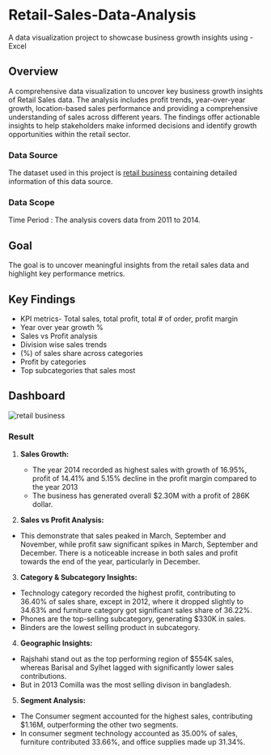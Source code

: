# Retail-Sales-Data-Analysis
A data visualization project to showcase business growth insights using - Excel


## Overview
A comprehensive data visualization to uncover key business growth insights of Retail Sales data. The analysis includes profit trends, year-over-year growth, location-based sales performance and providing a comprehensive understanding of sales across different years. The findings offer actionable insights to help stakeholders make informed decisions and identify growth opportunities within the retail sector.

### Data Source
The dataset used in this project is [retail business](https://drive.google.com/file/d/1DrDU_4GB8KsYfnPOhvDZq792sbvpv5Ub/view?usp=sharing) containing detailed information of this data source.

### Data Scope
Time Period : The analysis covers data from 2011 to 2014.

## Goal
The goal is to uncover meaningful insights from the retail sales data and highlight key performance metrics.

## Key Findings
- KPI metrics- Total sales, total profit, total # of order, profit margin
- Year over year growth %
- Sales vs Profit analysis
- Division wise sales trends
- (%) of sales share across categories
- Profit by categories
- Top subcategories that sales most



## Dashboard

![retail business ](https://github.com/user-attachments/assets/918fb164-b742-45e5-abb3-64d93aa79923)


### Result

1. **Sales Growth:**
   - The year 2014 recorded as highest sales with growth of 16.95%, profit of 14.41% and  5.15% decline in the profit margin compared to the year 2013
   - The business has generated overall $2.30M with a profit of 286K dollar.

2. **Sales vs Profit Analysis:**
  - This demonstrate that sales peaked in March, September and November, while profit saw significant spikes in March, September and December. There is a noticeable increase in both sales and profit towards the end of the year, particularly in December.


3. **Category & Subcategory Insights:**
  - Technology category recorded the highest profit, contributing to 36.40% of sales share, except in 2012, where it dropped slightly to 34.63% and furniture category got significant sales share of 36.22%.
  - Phones are the top-selling subcategory, generating $330K in sales.
  - Binders are the lowest selling product in subcategory.


4. **Geographic Insights:**
  - Rajshahi stand out as the top performing region of $554K sales, whereas Barisal and Sylhet lagged with significantly lower sales contributions.
  - But in 2013 Comilla was the most selling divison in bangladesh.


5. **Segment Analysis:**
  - The Consumer segment accounted for the highest sales, contributing  $1.16M, outperforming the other two segments.
  - In consumer segment technology accounted as 35.00%  of sales, furniture contributed 33.66%, and office supplies made up 31.34%.
    




  



  


